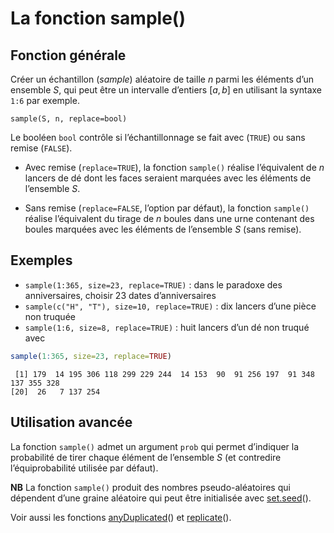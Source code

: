 La fonction sample()
================

## Fonction générale

Créer un échantillon (*sample*) aléatoire de taille *n* parmi les
éléments d’un ensemble *S*, qui peut être un intervalle d’entiers
\[*a*, *b*\] en utilisant la syntaxe `1:6` par exemple.

    sample(S, n, replace=bool)

Le booléen `bool` contrôle si l’échantillonnage se fait avec (`TRUE`) ou
sans remise (`FALSE`).

-   Avec remise (`replace=TRUE`), la fonction `sample()` réalise
    l’équivalent de *n* lancers de dé dont les faces seraient marquées
    avec les éléments de l’ensemble *S*.

-   Sans remise (`replace=FALSE`, l’option par défaut), la fonction
    `sample()` réalise l’équivalent du tirage de *n* boules dans une
    urne contenant des boules marquées avec les éléments de l’ensemble
    *S* (sans remise).

## Exemples

-   `sample(1:365, size=23, replace=TRUE)` : dans le paradoxe des
    anniversaires, choisir 23 dates d’anniversaires
-   `sample(c("H", "T"), size=10, replace=TRUE)` : dix lancers d’une
    pièce non truquée
-   `sample(1:6, size=8, replace=TRUE)` : huit lancers d’un dé non
    truqué avec

``` r
sample(1:365, size=23, replace=TRUE)
```

     [1] 179  14 195 306 118 299 229 244  14 153  90  91 256 197  91 348 137 355 328
    [20]  26   7 137 254

## Utilisation avancée

La fonction `sample()` admet un argument `prob` qui permet d’indiquer la
probabilité de tirer chaque élément de l’ensemble *S* (et contredire
l’équiprobabilité utilisée par défaut).

**NB** La fonction `sample()` produit des nombres pseudo-aléatoires qui
dépendent d’une graine aléatoire qui peut être initialisée avec
[set.seed](set.seed)().

Voir aussi les fonctions [anyDuplicated](anyDuplicated)() et
[replicate](replicate)().
